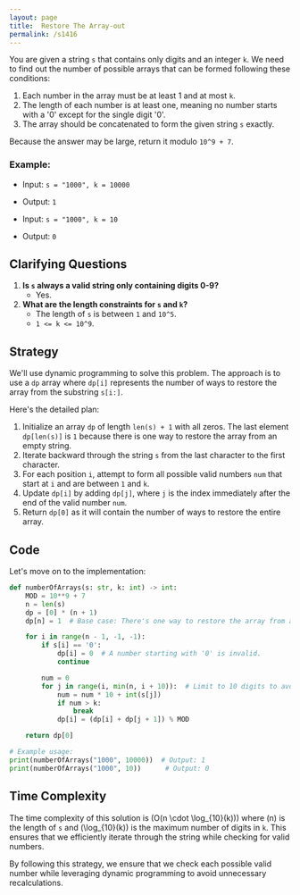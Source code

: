 ```yaml
---
layout: page
title:  Restore The Array-out
permalink: /s1416
---
```

You are given a string `s` that contains only digits and an integer `k`. We need to find out the number of possible arrays that can be formed following these conditions:

1. Each number in the array must be at least 1 and at most `k`.
2. The length of each number is at least one, meaning no number starts with a '0' except for the single digit '0'.
3. The array should be concatenated to form the given string `s` exactly.

Because the answer may be large, return it modulo `10^9 + 7`.

### Example:
- Input: `s = "1000", k = 10000`
- Output: `1`

- Input: `s = "1000", k = 10`
- Output: `0`

## Clarifying Questions
1. **Is `s` always a valid string only containing digits 0-9?**
   - Yes.
2. **What are the length constraints for `s` and `k`?**
   - The length of `s` is between `1` and `10^5`.
   - `1 <= k <= 10^9`.

## Strategy
We'll use dynamic programming to solve this problem. The approach is to use a `dp` array where `dp[i]` represents the number of ways to restore the array from the substring `s[i:]`.

Here's the detailed plan:
1. Initialize an array `dp` of length `len(s) + 1` with all zeros. The last element `dp[len(s)]` is `1` because there is one way to restore the array from an empty string.
2. Iterate backward through the string `s` from the last character to the first character.
3. For each position `i`, attempt to form all possible valid numbers `num` that start at `i` and are between `1` and `k`.
4. Update `dp[i]` by adding `dp[j]`, where `j` is the index immediately after the end of the valid number `num`.
5. Return `dp[0]` as it will contain the number of ways to restore the entire array.

## Code
Let's move on to the implementation:

```python
def numberOfArrays(s: str, k: int) -> int:
    MOD = 10**9 + 7
    n = len(s)
    dp = [0] * (n + 1)
    dp[n] = 1  # Base case: There's one way to restore the array from an empty string.

    for i in range(n - 1, -1, -1):
        if s[i] == '0':
            dp[i] = 0  # A number starting with '0' is invalid.
            continue

        num = 0
        for j in range(i, min(n, i + 10)):  # Limit to 10 digits to avoid overflow.
            num = num * 10 + int(s[j])
            if num > k:
                break
            dp[i] = (dp[i] + dp[j + 1]) % MOD

    return dp[0]

# Example usage:
print(numberOfArrays("1000", 10000))  # Output: 1
print(numberOfArrays("1000", 10))      # Output: 0
```

## Time Complexity
The time complexity of this solution is \(O(n \cdot \log_{10}(k))\) where \(n\) is the length of `s` and \(\log_{10}(k)\) is the maximum number of digits in `k`. This ensures that we efficiently iterate through the string while checking for valid numbers.

By following this strategy, we ensure that we check each possible valid number while leveraging dynamic programming to avoid unnecessary recalculations.